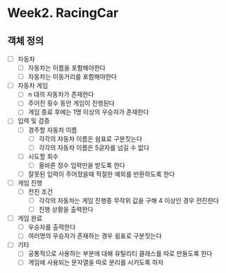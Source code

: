 # Week2. RacingCar
## 객체 정의 
- [ ] 자동차
  - [ ] 자동차는 이름을 포함해야한다
  - [ ] 자동차는 이동거리를 포함해야한다
- [ ] 자동차 게임
  - [ ] n 대의 자동차가 존재한다
  - [ ] 주어진 횟수 동안 게임이 진행된다
  - [ ] 게임 종료 후에는 1명 이상의 우승자가 존재한다
- [ ] 입력 및 검증
  - [ ] 경주할 자동차 이름
    - [ ] 각각의 자동차 이름은 쉼표로 구분짓는다
    - [ ] 각각의 자동차 이름은 5글자를 넘길 수 없다
  - [ ] 시도할 회수
    - [ ] 올바른 정수 입력만을 받도록 한다
  - [ ] 잘못된 입력이 주어졌을때 적절한 예외를 반환하도록 한다
- [ ] 게임 진행
  - [ ] 전진 조건 
    - [ ] 각각의 자동차는 게임 진행중 무작위 값을 구해 4 이상인 경우 전진한다
    - [ ] 진행 상황을 출력한다
- [ ] 게임 완료 
  - [ ] 우승자를 출력한다
  - [ ] 여러명의 우승자가 존재하는 경우 쉼표로 구분짓는다
- [ ] 기타
  - [ ] 공통적으로 사용하는 부분에 대해 유틸리티 클래스를 따로 만들도록 한다
  - [ ] 게임에 사용되는 문자열을 따로 분리를 시키도록 하자
